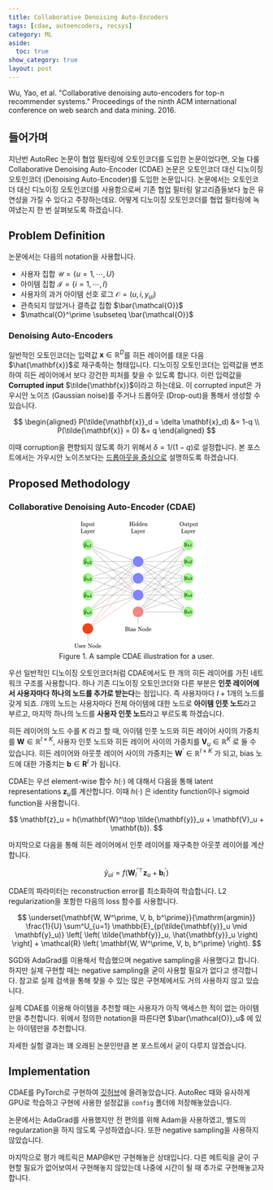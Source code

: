 ```yaml
---
title: Collaborative Denoising Auto-Encoders
tags: [cdae, autoencoders, recsys]
category: ML
aside:
  toc: true
show_category: true
layout: post
---
```


Wu, Yao, et al. "Collaborative denoising auto-encoders for top-n recommender systems." Proceedings of the ninth ACM international conference on web search and data mining. 2016.

<!--more-->

## 들어가며

지난번 AutoRec 논문이 협업 필터링에 오토인코더를 도입한 논문이었다면, 오늘 다룰 Collaborative Denoising Auto-Encoder (CDAE) 논문은 오토인코더 대신 디노이징 오토인코더 (Denoising Auto-Encoder)를 도입한 논문입니다.
논문에서는 오토인코더 대신 디노이징 오토인코더를 사용함으로써 기존 협업 필터링 알고리즘들보다 높은 유연성을 가질 수 있다고 주장하는데요.
어떻게 디노이징 오토인코더를 협업 필터링에 녹여냈는지 한 번 살펴보도록 하겠습니다.

## Problem Definition

논문에서는 다음의 notation을 사용합니다.

- 사용자 집합 $\mathcal{U} = \{ u = 1, \cdots, U \}$
- 아이템 집합 $\mathcal{I} = \{ i = 1, \cdots, I \}$
- 사용자의 과거 아이템 선호 로그 $\mathcal{O} = (u, i, y_{ui})$
- 관측되지 않았거나 결측값 집합 $\bar{\mathcal{O}}$
- $\mathcal{O}^\prime \subseteq \bar{\mathcal{O}}$

### Denoising Auto-Encoders

일반적인 오토인코더는 입력값 $\mathbf{x} \in \mathbb{R}^D$를 히든 레이어를 태운 다음 $\hat{\mathbf{x}}$로 재구축하는 형태입니다. 
디노이징 오토인코더는 입력값을 변조하여 히든 레이어에서 보다 강건한 피처를 찾을 수 있도록 합니다.
이런 입력값을 **Corrupted input** $\tilde{\mathbf{x}}$이라고 하는데요.
이 corrupted input은 가우시안 노이즈 (Gaussian noise)를 주거나 드롭아웃 (Drop-out)을 통해서 생성할 수 있습니다.

$$
\begin{aligned}
  P(\tilde{\mathbf{x}}_d = \delta \mathbf{x}_d) &= 1-q \\
  P(\tilde{\mathbf{x}} = 0) &= q
\end{aligned}
$$

이때 corruption을 편향되지 않도록 하기 위해서 $\delta = 1 / (1-q)$로 설정합니다.
본 포스트에서는 가우시안 노이즈보다는 <u>드롭아웃을 중심으로</u> 설명하도록 하겠습니다.

## Proposed Methodology

### Collaborative Denoising Auto-Encoder (CDAE)

<center>
  <figure>
    <img src="/assets/images/2022-04-22-cdae/cdae.png" alt="A sample CDAE illustration for a user." style="zoom:25%;" loading="lazy"/>
    <figcaption style="text-align: center;">Figure 1. A sample CDAE illustration for a user.</figcaption>
  </figure>
</center>

우선 일반적인 디노이징 오토인코더처럼 CDAE에서도 한 개의 히든 레이어를 가진 네트워크 구조를 사용합니다.
하나 기존 디노이징 오토인코더와 다른 부분은 **인풋 레이어에서 사용자마다 하나의 노드를 추가로 받는다**는 점입니다.
즉 사용자마다 $I+1$개의 노드를 갖게 되죠.
$I$개의 노드는 사용자마다 전체 아이템에 대한 노드로 **아이템 인풋 노드**라고 부르고, 마지막 하나의 노드를 **사용자 인풋 노드**라고 부르도록 하겠습니다.

히든 레이어의 노드 수를 $K$ 라고 할 때, 아이템 인풋 노드와 히든 레이어 사이의 가중치를 $\mathbf{W} \in \mathbb{R}^{I \times K}$, 사용자 인풋 노드와 히든 레이어 사이의 가중치를 $\mathbf{V}_u \in \mathbb{R}^K$ 로 둘 수 있습니다.
히든 레이어와 아웃풋 레이어 사이의 가중치는 $\mathbf{W}^\prime \in \mathbb{R}^{I \times K}$ 가 되고, bias 노드에 대한 가중치는 $\mathbf{b} \in \mathbf{R}^I$ 가 됩니다.

CDAE는 우선 element-wise 함수 $h(\cdot)$ 에 대해서 다음을 통해 latent representations $\mathbf{z}_u$를 계산합니다.
이때 $h(\cdot)$ 은 identity function이나 sigmoid function을 사용합니다.

$$
\mathbf{z}_u = h(\mathbf{W}^\top \tilde{\mathbf{y}}_u + \mathbf{V}_u + \mathbf{b}).
$$

마지막으로 다음을 통해 히든 레이어에서 인풋 레이어를 재구축한 아웃풋 레이어를 계산합니다.

$$
\hat{y}_{ui} = f \left({\mathbf{W}^\prime_i}^\top \mathbf{z}_u + \mathbf{b}_i^\prime \right)
$$

CDAE의 파라미터는 reconstruction error를 최소화하여 학습합니다. L2 regularization을 포함한 다음의 loss 함수를 사용합니다.

$$
\underset{\mathbf{W, W^\prime, V, b, b^\prime}}{\mathrm{argmin}} \frac{1}{U} \sum^U_{u=1} \mathbb{E}_{p(\tilde{\mathbf{y}}_u \mid \mathbf{y}_u)} \left[ \left( \tilde{\mathbf{y}}_u, \hat{\mathbf{y}}_u \right)  \right] + \mathcal{R} \left( \mathbf{W, W^\prime, V, b, b^\prime} \right).
$$

SGD와 AdaGrad를 이용해서 학습했으며 negative sampling을 사용했다고 합니다.
하지만 실제 구현할 때는 negative sampling을 굳이 사용할 필요가 없다고 생각합니다.
참고로 실제 검색을 통해 찾을 수 있는 많은 구현체에서도 거의 사용하지 않고 있습니다.

실제 CDAE를 이용해 아이템을 추천할 때는 사용자가 아직 액세스한 적이 없는 아이템만을 추천합니다.
위에서 정의한 notation을 따른다면 $\bar{\mathcal{O}}_u$ 에 있는 아이템만을 추천합니다.

자세한 실험 결과는 꽤 오래된 논문인만큼 본 포스트에서 굳이 다루지 않겠습니다.

## Implementation

CDAE를 PyTorch로 구현하여 [깃허브](https://github.com/otzslayer/torch-cdae)에 올려놓았습니다.
AutoRec 때와 유사하게 GPU로 학습하고 구현에 사용한 설정값을 `config` 폴더에 저장해놓았습니다.

논문에서는 AdaGrad를 사용했지만 전 편의를 위해 Adam을 사용하였고, 별도의 regularzation을 하지 않도록 구성하였습니다.
또한 negative sampling을 사용하지 않았습니다.

마지막으로 평가 메트릭은 MAP@K만 구현해놓은 상태입니다.
다른 메트릭을 굳이 구현할 필요가 없어보여서 구현해놓지 않았는데 나중에 시간이 될 때 추가로 구현해놓고자 합니다.